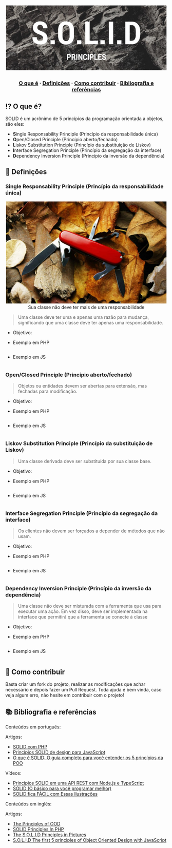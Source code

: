 <h1 align="center">
<img src="https://raw.githubusercontent.com/Gabrielpatrola/programming-principles/master/SOLID/assets/solid.jpeg" alt="Solid" width="500"/>
</h1>

<h3 align="center">
  <a href="#-o-que-e">O que é</a>
  <span> · </span>
  <a href="#-definicoes">Definições</a>
  <span> · </span>
  <a href="#-como-contribuir">Como contribuir</a>
  <span> · </span>
  <a href="#-bibliografia-e-referencias">Bibliografia e referências</a>
</h3>

## ⁉ O que é?

SOLID é um acrônimo de 5 princípios da programação orientada a objetos, são eles:

- **S**ingle Responsability Principle (Princípio da responsabilidade única)
- **O**pen/Closed Principle (Princípio aberto/fechado)
- **L**iskov Substitution Principle (Princípio da substituição de Liskov)
- **I**nterface Segregation Principle (Princípio da segregação da interface)
- **D**ependency Inversion Principle (Princípio da inversão da dependência)

## 💯 Definições

### Single Responsability Principle (Princípio da responsabilidade única)
<p align="center">
<img src="https://raw.githubusercontent.com/Gabrielpatrola/programming-principles/master/SOLID/assets/first.jpg" alt="First principle" width="500"/>
Sua classe não deve ter mais de uma responsabilidade
</p>

> Uma classe deve ter uma e apenas uma razão para mudança, significando que uma classe deve ter apenas uma responsabilidade.


- Objetivo:

- Exemplo em PHP
```php

```

- Exemplo em JS

```js

```

### Open/Closed Principle (Princípio aberto/fechado)

> Objetos ou entidades devem ser abertas para extensão, mas fechadas para modificação.

- Objetivo:

- Exemplo em PHP
```php

```

- Exemplo em JS

```js

```

### Liskov Substitution Principle (Princípio da substituição de Liskov)

> Uma classe derivada deve ser substituída por sua classe base.


- Objetivo:

- Exemplo em PHP
```php

```

- Exemplo em JS

```js

```

### Interface Segregation Principle (Princípio da segregação da interface)

> Os clientes não devem ser forçados a depender de métodos que não usam.

- Objetivo:

- Exemplo em PHP
```php

```

- Exemplo em JS

```js

```

### Dependency Inversion Principle (Princípio da inversão da dependência)

> Uma classe não deve ser misturada com a ferramenta que usa para executar uma ação. Em vez disso, deve ser implementada na interface que permitirá que a ferramenta se conecte à classe

- Objetivo:

- Exemplo em PHP
```php

```

- Exemplo em JS

```js

```

## 💪 Como contribuir

Basta criar um fork do projeto, realizar as modificações que achar necessário e depois fazer um Pull Request.
Toda ajuda é bem vinda, caso veja algum erro, não hesite em contribuir com o projeto!

## 📚 Bibliografia e referências

Conteúdos em português:

Artigos:
- [SOLID com PHP](https://imasters.com.br/back-end/solid-com-php)
- [Princípios SOLID de design para JavaScript](https://www.infoq.com/br/news/2014/02/solid-principios-javascript/)
- [O que é SOLID: O guia completo para você entender os 5 princípios da POO](https://medium.com/desenvolvendo-com-paixao/o-que-é-solid-o-guia-completo-para-você-entender-os-5-princípios-da-poo-2b937b3fc530)

Vídeos:
- [Princípios SOLID em uma API REST com Node.js e TypeScript](https://www.youtube.com/watch?v=vAV4Vy4jfkc)
- [SOLID (O básico para você programar melhor)](https://www.youtube.com/watch?v=mkx0CdWiPRA)
- [SOLID fica FÁCIL com Essas Ilustrações](https://www.youtube.com/watch?v=6SfrO3D4dHM)

Conteúdos em inglês:

Artigos:
- [The Principles of OOD](http://butunclebob.com/ArticleS.UncleBob.PrinciplesOfOod)
- [SOLID Principles In PHP](https://www.hashbangcode.com/article/solid-principles-php)
- [The S.O.L.I.D Principles in Pictures](https://medium.com/backticks-tildes/the-s-o-l-i-d-principles-in-pictures-b34ce2f1e898)
- [S.O.L.I.D The first 5 principles of Object Oriented Design with JavaScript](https://medium.com/@cramirez92/s-o-l-i-d-the-first-5-priciples-of-object-oriented-design-with-javascript-790f6ac9b9fa)
